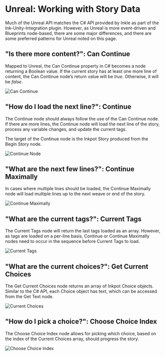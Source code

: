 # Unreal: Working with Story Data

Much of the Unreal API matches the C# API provided by Inkle as part of the Ink-Unity-Integration plugin. However, as Unreal is more
event-driven and Blueprints node-based, there are some major differences, and there are some preferred patterns for Unreal noted on
this page.

## "Is there more content?": Can Continue

Mapped to Unreal, the Can Continue property in C# becomes a node returning a Boolean value. If the current story has at least one more
line of content, the Can Continue node’s return value will be *true*. Otherwise, it will be *false*.

![Can Continue](https://kentontaylorhoward.github.io/DiGRA2024-ink-workshop/images/inkTools-Unreal-CanContinue.png 'Can Continue')

## "How do I load the next line?": Continue

The Continue node should always follow the use of the Can Continue node. If there are more lines, the Continue node will load the next line of
the story, process any variable changes, and update the current tags.

The target of the Continue node is the Inkpot Story produced from the Begin Story node.

![Continue Node](https://kentontaylorhoward.github.io/DiGRA2024-ink-workshop/images/inkTools-Unreal-ContinueNode.png 'Continue Node')

## "What are the next few lines?": Continue Maximally

In cases where multiple lines should be loaded, the Continue Maximally node will load multiple lines up to the next weave or end of the story.

![Continue Maximally](https://kentontaylorhoward.github.io/DiGRA2024-ink-workshop/images/inkTools-Unreal-ContinueMaximally.png 'Continue Maximally')

## "What are the current tags?": Current Tags

The Current Tags node will return the last tags loaded as an array. However, as tags are loaded on a per-line basis, Continue or
Continue Maximally nodes need to occur in the sequence before Current Tags to load.

![Current Tags](https://kentontaylorhoward.github.io/DiGRA2024-ink-workshop/images/inkTools-Unreal-CurrentTags.png 'Current Tags')

## "What are the current choices?": Get Current Choices

The Get Current Choices node returns an array of Inkpot Choice objects. Similar to the C# API, each Choice object has text, which can be
accessed from the Get Text node.

![Current Choices](https://kentontaylorhoward.github.io/DiGRA2024-ink-workshop/images/inkTools-Unreal-CurrentChoices.png 'Current Choices')

## "How do I pick a choice?": Choose Choice Index

The Choose Choice Index node allows for picking which choice, based on the index of the Current Choices array, should progress the story.

![Choose Choice Index](https://kentontaylorhoward.github.io/DiGRA2024-ink-workshop/images/inkTools-Unreal-ChooseChoiceIndex.png 'Choose Choice Index')
